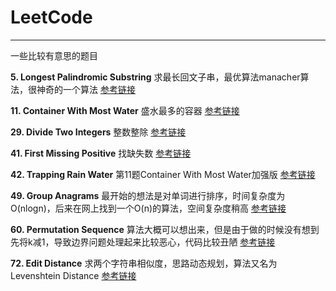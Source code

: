 # LeetCode
---
一些比较有意思的题目

**5. Longest Palindromic Substring**
求最长回文子串，最优算法manacher算法，很神奇的一个算法
[参考链接](http://blog.csdn.net/coco56181712/article/details/76271790)

**11. Container With Most Water**
盛水最多的容器
[参考链接](https://segmentfault.com/a/1190000008824222)

**29. Divide Two Integers**
整数整除
[参考链接](https://segmentfault.com/a/1190000003903492)

**41. First Missing Positive**
找缺失数
[参考链接](https://segmentfault.com/a/1190000003488849)

**42. Trapping Rain Water**
第11题Container With Most Water加强版
[参考链接](https://segmentfault.com/a/1190000004594606)

**49. Group Anagrams**
最开始的想法是对单词进行排序，时间复杂度为O(nlogn)，后来在网上找到一个O(n)的算法，空间复杂度稍高
[参考链接](https://www.cnblogs.com/jdneo/p/5291304.html)

**60. Permutation Sequence**
算法大概可以想出来，但是由于做的时候没有想到先将k减1，导致边界问题处理起来比较恶心，代码比较丑陋
[参考链接](https://www.cnblogs.com/grandyang/p/4358678.html)

**72. Edit Distance**
求两个字符串相似度，思路动态规划，算法又名为Levenshtein Distance
[参考链接](http://blog.csdn.net/pipisorry/article/details/46383947)
